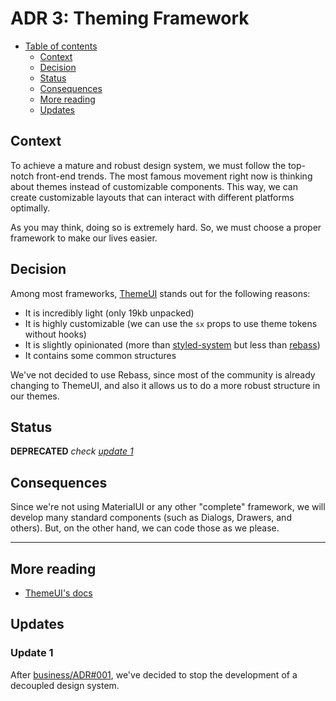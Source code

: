 # ADR 3: Theming Framework

* [Table of contents](#)
  * [Context](#context)
  * [Decision](#decision)
  * [Status](#status)
  * [Consequences](#consequences)
  * [More reading](#more-reading)
  * [Updates](#updates)

## Context

To achieve a mature and robust design system, we must follow the top-notch front-end trends. The most famous movement right now is thinking about themes instead of customizable components. This way, we can create customizable layouts that can interact with different platforms optimally.

As you may think, doing so is extremely hard. So, we must choose a proper framework to make our lives easier.

## Decision

Among most frameworks, [ThemeUI](https://theme-ui.com/) stands out for the following reasons:

* It is incredibly light (only 19kb unpacked)
* It is highly customizable (we can use the `sx` props to use theme tokens without hooks)
* It is slightly opinionated (more than [styled-system](https://styled-system.com/) but less than [rebass](https://rebassjs.org/))
* It contains some common structures

We've not decided to use Rebass, since most of the community is already changing to ThemeUI, and also it allows us to do a more robust structure in our themes.

## Status

**DEPRECATED** _check [update 1](#update-1)_

## Consequences

Since we're not using MaterialUI or any other "complete" framework, we will develop many standard components (such as Dialogs, Drawers, and others). But, on the other hand, we can code those as we please.

---

## More reading

* [ThemeUI's docs](https://theme-ui.com/getting-started)

## Updates

### Update 1

After [business/ADR#001](https://github.com/budproj/architecture-decision-log/blob/main/records/business/001-reducing-initial-technical-complexity.md), we've decided to stop the development of a decoupled design system.
